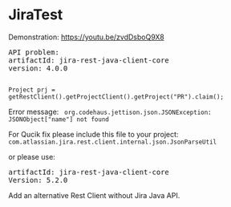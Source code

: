 # JiraTest

Demonstration:
https://youtu.be/zvdDsboQ9X8

<pre>
API problem:
artifactId: jira-rest-java-client-core
version: 4.0.0
</pre>
<code>
Project prj = getRestClient().getProjectClient().getProject("PR").claim();
</code>

Error message:
<code>
org.codehaus.jettison.json.JSONException: JSONObject["name"] not found
</code>

For Qucik fix please include this file to your project:
<code>
com.atlassian.jira.rest.client.internal.json.JsonParseUtil
</code>

or please use:
<pre>
artifactId: jira-rest-java-client-core 
Version: 5.2.0
</pre>

Add an alternative Rest Client without Jira Java API.